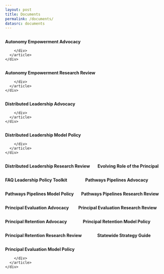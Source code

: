 ```yaml
---
layout: post
title: Documents
permalink: /documents/
datasrc: documents
---
```

<div class="columns">
  <div class="column is-half">
      <div class="box">
      <article class="media">
        <div class="media-left">
          <a href="{{site.url}}/docs/Autonomy-Empowerment-Advocacy.pdf" target="_blank">
          <span class="icon is-large">
            <i class="fa fa-file-pdf-o fa-5x"></i>
          </span>
          </a>
        </div>
        <div class="media-content">
          <div class="content">
            <p>
              <strong>Autonomy Empowerment Advocacy</strong>
            </p>
          </div>

        </div>
      </article>
    </div>
  </div>
  <div class="column is-half">
      <div class="box">
      <article class="media">
        <div class="media-left">
          <a href="{{site.url}}/docs/Autonomy-Empowerment-Research-Review.pdf" target="_blank">
          <span class="icon is-large">
            <i class="fa fa-file-pdf-o fa-5x"></i>
          </span>
          </a>
        </div>
        <div class="media-content">
          <div class="content">
            <p>
              <strong>Autonomy Empowerment Research Review</strong>
            </p>
          </div>

        </div>
      </article>
    </div>
  </div>
</div>

<div class="columns">
  <div class="column is-half">
      <div class="box">
      <article class="media">
        <div class="media-left">
          <a href="{{site.url}}/docs/Distributed-Leadership-Advocacy.pdf" target="_blank">
          <span class="icon is-large">
            <i class="fa fa-file-pdf-o fa-5x"></i>
          </span>
          </a>
        </div>
        <div class="media-content">
          <div class="content">
            <p>
              <strong>Distributed Leadership Advocacy</strong>
            </p>
          </div>

        </div>
      </article>
    </div>
  </div>
  <div class="column is-half">
      <div class="box">
      <article class="media">
        <div class="media-left">
          <a href="{{site.url}}/docs/Distributed-Leadership-Model-Policy.pdf" target="_blank">
          <span class="icon is-large">
            <i class="fa fa-file-pdf-o fa-5x"></i>
          </span>
          </a>
        </div>
        <div class="media-content">
          <div class="content">
            <p>
              <strong>Distributed Leadership Model Policy</strong>
            </p>
          </div>

        </div>
      </article>
    </div>
  </div>
</div>

<div class="columns">
  <div class="column is-half">
      <div class="box">
      <article class="media">
        <div class="media-left">
          <a href="{{site.url}}/docs/Distributed-Leadership-Research-Review.pdf" target="_blank">
          <span class="icon is-large">
            <i class="fa fa-file-pdf-o fa-5x"></i>
          </span>
          </a>
        </div>
        <div class="media-content">
          <div class="content">
            <p>
              <strong>Distributed Leadership Research Review</strong>
            </p>
          </div>
        </div>
      </article>
    </div>
  </div>
  <div class="column is-half">
      <div class="box">
      <article class="media">
        <div class="media-left">
          <a href="{{site.url}}/docs/Evolving-Role-Of-Principal.pdf" target="_blank">
          <span class="icon is-large">
            <i class="fa fa-file-pdf-o fa-5x"></i>
          </span>
          </a>
        </div>
        <div class="media-content">
          <div class="content">
            <p>
              <strong>Evolving Role of the Principal</strong>
            </p>
          </div>
        </div>
      </article>
    </div>
  </div>
</div>

<div class="columns">
  <div class="column is-half">
      <div class="box">
      <article class="media">
        <div class="media-left">
          <a href="{{site.url}}/docs/FAQ Leadership Policy Toolkit.pdf" target="_blank">
          <span class="icon is-large">
            <i class="fa fa-file-pdf-o fa-5x"></i>
          </span>
          </a>
        </div>
        <div class="media-content">
          <div class="content">
            <p>
              <strong>FAQ Leadership Policy Toolkit</strong>
            </p>
          </div>
        </div>
      </article>
    </div>
  </div>
  <div class="column is-half">
      <div class="box">
      <article class="media">
        <div class="media-left">
          <a href="{{site.url}}/docs/Pathways-Pipelines-Advocacy.pdf" target="_blank">
          <span class="icon is-large">
            <i class="fa fa-file-pdf-o fa-5x"></i>
          </span>
          </a>
        </div>
        <div class="media-content">
          <div class="content">
            <p>
              <strong>Pathways Pipelines Advocacy</strong>
            </p>
          </div>
        </div>
      </article>
    </div>
  </div>
</div>

<div class="columns">
  <div class="column is-half">
      <div class="box">
      <article class="media">
        <div class="media-left">
          <a href="{{site.url}}/docs/Pathways-Pipelines-Model-Policy.pdf" target="_blank">
          <span class="icon is-large">
            <i class="fa fa-file-pdf-o fa-5x"></i>
          </span>
          </a>
        </div>
        <div class="media-content">
          <div class="content">
            <p>
              <strong>Pathways Pipelines Model Policy</strong>
            </p>
          </div>
        </div>
      </article>
    </div>
  </div>
  <div class="column is-half">
      <div class="box">
      <article class="media">
        <div class="media-left">
          <a href="{{site.url}}/docs/Pathways-Pipelines-Research-Review.pdf" target="_blank">
          <span class="icon is-large">
            <i class="fa fa-file-pdf-o fa-5x"></i>
          </span>
          </a>
        </div>
        <div class="media-content">
          <div class="content">
            <p>
              <strong>Pathways Pipelines Research Review</strong>
            </p>
          </div>
        </div>
      </article>
    </div>
  </div>
</div>

<div class="columns">
  <div class="column is-half">
      <div class="box">
      <article class="media">
        <div class="media-left">
          <a href="{{site.url}}/docs/Principal-Evaluation-Advocacy.pdf" target="_blank">
          <span class="icon is-large">
            <i class="fa fa-file-pdf-o fa-5x"></i>
          </span>
          </a>
        </div>
        <div class="media-content">
          <div class="content">
            <p>
              <strong>Principal Evaluation Advocacy</strong>
            </p>
          </div>
        </div>
      </article>
    </div>
  </div>
  <div class="column is-half">
      <div class="box">
      <article class="media">
        <div class="media-left">
          <a href="{{site.url}}/docs/Principal-Evaluation-Research-Review.pdf" target="_blank">
          <span class="icon is-large">
            <i class="fa fa-file-pdf-o fa-5x"></i>
          </span>
          </a>
        </div>
        <div class="media-content">
          <div class="content">
            <p>
              <strong>Principal Evaluation Research Review</strong>
            </p>
          </div>
        </div>
      </article>
    </div>
  </div>
</div>

<div class="columns">
  <div class="column is-half">
      <div class="box">
      <article class="media">
        <div class="media-left">
          <a href="{{site.url}}/docs/Principal-Retention-Advocacy.pdf" target="_blank">
          <span class="icon is-large">
            <i class="fa fa-file-pdf-o fa-5x"></i>
          </span>
          </a>
        </div>
        <div class="media-content">
          <div class="content">
            <p>
              <strong>Principal Retention Advocacy</strong>
            </p>
          </div>
        </div>
      </article>
    </div>
  </div>
  <div class="column is-half">
      <div class="box">
      <article class="media">
        <div class="media-left">
          <a href="{{site.url}}/docs/Principal-Retention-Model-Policy.pdf" target="_blank">
          <span class="icon is-large">
            <i class="fa fa-file-pdf-o fa-5x"></i>
          </span>
          </a>
        </div>
        <div class="media-content">
          <div class="content">
            <p>
              <strong>Principal Retention Model Policy</strong>
            </p>
          </div>
        </div>
      </article>
    </div>
  </div>
</div>

<div class="columns">
  <div class="column is-half">
      <div class="box">
      <article class="media">
        <div class="media-left">
          <a href="{{site.url}}/docs/Principal-Retention-Research-Review.pdf" target="_blank">
          <span class="icon is-large">
            <i class="fa fa-file-pdf-o fa-5x"></i>
          </span>
          </a>
        </div>
        <div class="media-content">
          <div class="content">
            <p>
              <strong>Principal Retention Research Review</strong>
            </p>
          </div>
        </div>
      </article>
    </div>
  </div>
  <div class="column is-half">
      <div class="box">
      <article class="media">
        <div class="media-left">
          <a href="{{site.url}}/docs/Statewide-Strategy-Guide.pdf" target="_blank">
          <span class="icon is-large">
            <i class="fa fa-file-pdf-o fa-5x"></i>
          </span>
          </a>
        </div>
        <div class="media-content">
          <div class="content">
            <p>
              <strong>Statewide Strategy Guide</strong>
            </p>
          </div>
        </div>
      </article>
    </div>
  </div>
</div>

<div class="columns">
  <div class="column is-half">
      <div class="box">
      <article class="media">
        <div class="media-left">
          <a href="{{site.url}}/docs/Principal-Evaluation-Model-Policy.pdf" target="_blank">
          <span class="icon is-large">
            <i class="fa fa-file-pdf-o fa-5x"></i>
          </span>
          </a>
        </div>
        <div class="media-content">
          <div class="content">
            <p>
              <strong>Principal Evaluation Model Policy</strong>
            </p>
          </div>

        </div>
      </article>
    </div>
  </div>
</div>
